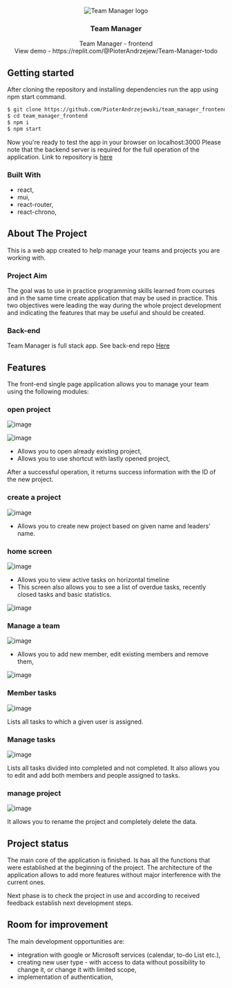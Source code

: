 

<!-- PROJECT LOGO -->
<p align="center">

<img src="https://user-images.githubusercontent.com/109315248/216438997-36ea03a5-6de8-467e-af10-c6a0ffe0f402.png" alt="Team Manager logo"> 

  
  
</p>
<h3 align="center">Team Manager</h3>

  <p align="center">
    Team Manager - frontend
    <br />
    View demo - https://replit.com/@PioterAndrzejew/Team-Manager-todo
    
  </p>
</div>

## Getting started

After cloning the repository and installing dependencies run the app using npm start command. 

  ```sh
  $ git clone https://github.com/PioterAndrzejewski/team_manager_frontend.git
  $ cd team_manager_frontend
  $ npm i
  $ npm start
  ```
Now you're ready to test the app in your browser on localhost:3000
Please note that the backend server is required for the full operation of the application. Link to repository is [here](#back-end)

### Built With

- react,
- mui,
- react-router,
- react-chrono,

## About The Project

This is a web app created to help manage your teams and projects you are working with. 

### Project Aim

The goal was to use in practice programming skills learned from courses and in the same time create application that may be used in practice. This two objectives were leading the way during the whole project development and indicating the features that may be useful and should be created.

### Back-end

Team Manager is full stack app. 
See back-end repo <a href="https://github.com/PioterAndrzejewski/team_manager_backend">Here</a>

    
 ## Features
 
The front-end single page application allows you to manage your team using the following modules:

 ### open project

![image](https://user-images.githubusercontent.com/109315248/216596841-3646f0b4-244b-4419-afdb-2dc7229d167e.png)


![image](https://user-images.githubusercontent.com/109315248/216596791-cfe657c4-202f-4b6b-818f-930c469cb9d0.png)


- Allows you to open already existing project,
- Allows you to use shortcut with lastly opened project,

After a successful operation, it returns success information with the ID of the new project.
 
  ### create a project
 
![image](https://user-images.githubusercontent.com/109315248/216441578-a57b480a-cec6-40cb-a4f6-5bf11429332f.png)
 
- Allows you to create new project based on given name and leaders' name.

### home screen

![image](https://user-images.githubusercontent.com/109315248/216441770-57fad3e7-7662-4f37-bb6b-c36dbd6b12d8.png)

- Allows you to view active tasks on horizontal timeline
- This screen also allows you to see a list of overdue tasks, recently closed tasks and basic statistics.

![image](https://user-images.githubusercontent.com/109315248/216441926-56bd1cf4-268e-4aa5-bca4-d35f375485c2.png)
 
  ### Manage a team
 
![image](https://user-images.githubusercontent.com/109315248/216442536-ec27b46f-b2b5-415e-8a77-7e96ce180c96.png)

- Allows you to add new member, edit existing members and remove them,

![image](https://user-images.githubusercontent.com/109315248/216442642-560f8132-9575-4af2-b1e4-35ca77f9bee8.png)

  ### Member tasks
  
  ![image](https://user-images.githubusercontent.com/109315248/216442798-4296370d-8e0b-4e85-babc-7e688acdc8b2.png)

 Lists all tasks to which a given user is assigned.

  ### Manage tasks
  
![image](https://user-images.githubusercontent.com/109315248/216443021-7c84e99a-2ef0-42cd-bb8b-55cfe3361762.png)

Lists all tasks divided into completed and not completed.
It also allows you to edit and add both members and people assigned to tasks.

### manage project

![image](https://user-images.githubusercontent.com/109315248/216443208-f15688a0-f292-4191-a898-78305b51ea56.png)

It allows you to rename the project and completely delete the data.

 ## Project status
 
 The main core of the application is finished. Is has all the functions that were established at the beginning of the project. The architecture of the application allows to add more features without major interference with the current ones.

Next phase is to check the project in use and according to received feedback establish next development steps.

## Room for improvement

The main development opportunities are:

- integration with google or Microsoft services (calendar, to-do List etc.),
- creating new user type - with access to data without possibility to change it, or change it with limited scope,
- implementation of authentication,

